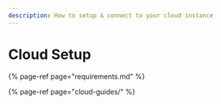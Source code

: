 ```yaml
---
description: How to setup & connect to your cloud instance
---
```


# Cloud Setup

{% page-ref page="requirements.md" %}

{% page-ref page="cloud-guides/" %}



